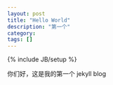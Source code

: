 ```yaml
---
layout: post
title: "Hello World"
description: "第一个"
category: 
tags: []
---
```

{% include JB/setup %}

你们好，这是我的第一个 jekyll blog
